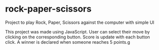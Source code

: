 # rock-paper-scissors
Project to play Rock, Paper, Scissors against the computer with simple UI

This project was made using JavaScript. User can select their move by clicking on the corresponding button. Score is update with each button click. A winner is declared when someone reaches 5 points.g
